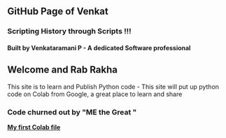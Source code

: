 
## GitHub Page of Venkat 


  <h3> Scripting History through Scripts  !!!</h3>
  <h4> Built by Venkataramani P - A dedicated Software professional</h4>
  
   <h2> <b>Welcome  and  Rab Rakha </b></h2>
 
This site is to learn and Publish Python code - This site will put up python code on Colab from Google, a great place to learn and share 

<h3>
  
Code churned out by "ME the Great " 
  
</h3>
  
  <a href = "https://github.com/Venkat-100/Venkat-100.github.io/blob/main/Summertrg_Venkat.ipynb"> <b>My first Colab file </b></a> 
 
  
